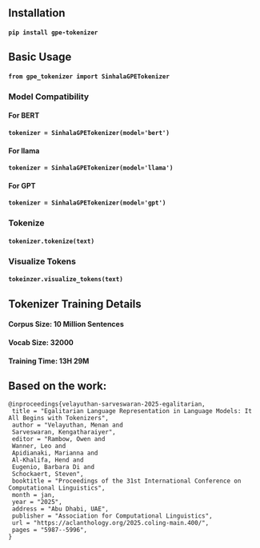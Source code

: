 ## Installation
#### ```pip install gpe-tokenizer```

## Basic Usage
#### ```from gpe_tokenizer import SinhalaGPETokenizer```

### Model Compatibility
#### For BERT
#### ```tokenizer = SinhalaGPETokenizer(model='bert')```

#### For llama
#### ```tokenizer = SinhalaGPETokenizer(model='llama')```

#### For GPT
#### ```tokenizer = SinhalaGPETokenizer(model='gpt')```

### Tokenize
#### ```tokenizer.tokenize(text)```

### Visualize Tokens
#### ```tokeinzer.visualize_tokens(text)```



## Tokenizer Training Details
#### Corpus Size: 10 Million Sentences
#### Vocab Size: 32000
#### Training Time: 13H 29M

## Based on the work:

```
@inproceedings{velayuthan-sarveswaran-2025-egalitarian,
 title = "Egalitarian Language Representation in Language Models: It All Begins with Tokenizers",
 author = "Velayuthan, Menan and
 Sarveswaran, Kengatharaiyer",
 editor = "Rambow, Owen and
 Wanner, Leo and
 Apidianaki, Marianna and
 Al-Khalifa, Hend and
 Eugenio, Barbara Di and
 Schockaert, Steven",
 booktitle = "Proceedings of the 31st International Conference on Computational Linguistics",
 month = jan,
 year = "2025",
 address = "Abu Dhabi, UAE",
 publisher = "Association for Computational Linguistics",
 url = "https://aclanthology.org/2025.coling-main.400/",
 pages = "5987--5996",
}
```
